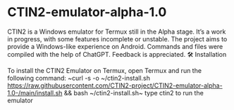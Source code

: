 # CTIN2-emulator-alpha-1.0
 CTIN2 is a Windows emulator for Termux still in the Alpha stage. It’s a work in progress, with some features incomplete or unstable. The project aims to provide a Windows-like experience on Android. Commands and files were compiled with the help of ChatGPT. Feedback is appreciated.
 🛠️ Installation
 
To install the CTIN2 Emulator on Termux, open Termux and run the following command:
~curl -s -o ~/ctin2-install.sh https://raw.githubusercontent.com/CTIN2-project/CTIN2-emulator-alpha-1.0-/main/install.sh && bash ~/ctin2-install.sh~
type ctin2 to run the emulator
